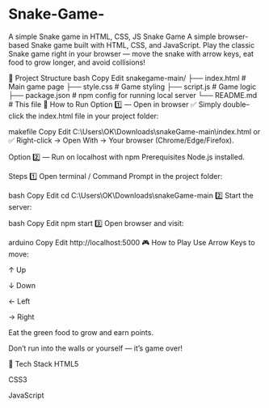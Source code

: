 # Snake-Game-
A simple Snake game in HTML, CSS, JS
Snake Game
A simple browser-based Snake game built with HTML, CSS, and JavaScript.
Play the classic Snake game right in your browser — move the snake with arrow keys, eat food to grow longer, and avoid collisions!

📂 Project Structure
bash
Copy
Edit
snakegame-main/
├── index.html        # Main game page
├── style.css         # Game styling
├── script.js         # Game logic
├── package.json      # npm config for running local server
└── README.md         # This file
🚀 How to Run
Option 1️⃣ — Open in browser
✅ Simply double–click the index.html file in your project folder:

makefile
Copy
Edit
C:\Users\OK\Downloads\snakeGame-main\index.html
or
✅ Right-click → Open With → Your browser (Chrome/Edge/Firefox).

Option 2️⃣ — Run on localhost with npm
Prerequisites
Node.js installed.

Steps
1️⃣ Open terminal / Command Prompt in the project folder:

bash
Copy
Edit
cd C:\Users\OK\Downloads\snakeGame-main
2️⃣ Start the server:

bash
Copy
Edit
npm start
3️⃣ Open browser and visit:

arduino
Copy
Edit
http://localhost:5000
🎮 How to Play
Use Arrow Keys to move:

↑ Up

↓ Down

← Left

→ Right

Eat the green food to grow and earn points.

Don’t run into the walls or yourself — it’s game over!

🧰 Tech Stack
HTML5

CSS3

JavaScript
